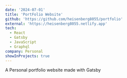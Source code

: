 ```yaml
---
date: '2024-07-01'
title: 'PortFolio Website'
github: 'https://github.com/heisenberg8055/portfolio'
external: 'https://heisenberg8055.netlify.app'
tech:
  - React
  - Gatsby
  - JavaScript
  - Graphql
company: Personal
showInProjects: true
---
```


A Personal portfolio website made with Gatsby
